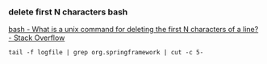 ### delete first N characters bash


[bash - What is a unix command for deleting the first N characters of a line? - Stack Overflow](https://stackoverflow.com/questions/971879/what-is-a-unix-command-for-deleting-the-first-n-characters-of-a-line)


 

```shell
tail -f logfile | grep org.springframework | cut -c 5-
```
